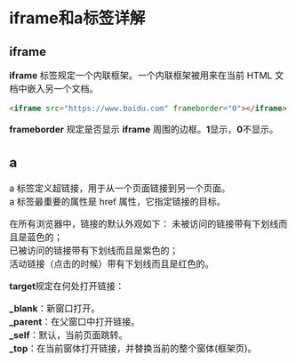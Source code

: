 # iframe和a标签详解
## iframe
<font size=3>

**iframe** 标签规定一个内联框架。一个内联框架被用来在当前 HTML 文档中嵌入另一个文档。
```html
<iframe src="https://www.baidu.com" frameborder="0"></iframe>
```
**frameborder** 规定是否显示 **iframe** 周围的边框。**1**显示，**0**不显示。
## a
a 标签定义超链接，用于从一个页面链接到另一个页面。  
a 标签最重要的属性是 href 属性，它指定链接的目标。  

在所有浏览器中，链接的默认外观如下：
未被访问的链接带有下划线而且是蓝色的；  
已被访问的链接带有下划线而且是紫色的；  
活动链接（点击的时候）带有下划线而且是红色的。  

**target**规定在何处打开链接： 
 
**_blank**：新窗口打开。  
**_parent**：在父窗口中打开链接。  
**_self**：默认，当前页面跳转。  
**_top**：在当前窗体打开链接，并替换当前的整个窗体(框架页)。
